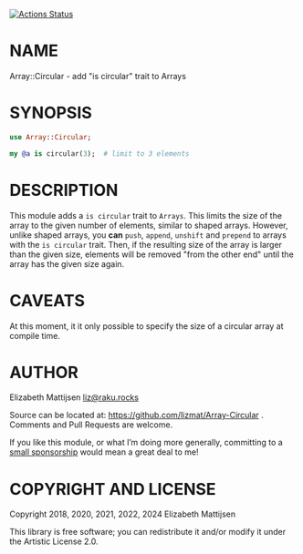 [![Actions Status](https://github.com/lizmat/Array-Circular/workflows/test/badge.svg)](https://github.com/lizmat/Array-Circular/actions)

NAME
====

Array::Circular - add "is circular" trait to Arrays

SYNOPSIS
========

```raku
use Array::Circular;

my @a is circular(3);  # limit to 3 elements
```

DESCRIPTION
===========

This module adds a `is circular` trait to `Arrays`. This limits the size of the array to the given number of elements, similar to shaped arrays. However, unlike shaped arrays, you **can** `push`, `append`, `unshift` and `prepend` to arrays with the `is circular` trait. Then, if the resulting size of the array is larger than the given size, elements will be removed "from the other end" until the array has the given size again.

CAVEATS
=======

At this moment, it it only possible to specify the size of a circular array at compile time.

AUTHOR
======

Elizabeth Mattijsen <liz@raku.rocks>

Source can be located at: https://github.com/lizmat/Array-Circular . Comments and Pull Requests are welcome.

If you like this module, or what I’m doing more generally, committing to a [small sponsorship](https://github.com/sponsors/lizmat/) would mean a great deal to me!

COPYRIGHT AND LICENSE
=====================

Copyright 2018, 2020, 2021, 2022, 2024 Elizabeth Mattijsen

This library is free software; you can redistribute it and/or modify it under the Artistic License 2.0.

